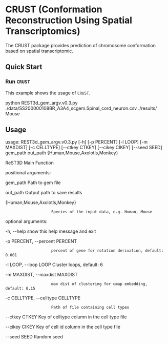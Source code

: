 # CRUST (Conformation Reconstruction Using Spatial Transcriptomics)

The CRUST package provides prediction of chromosome conformation based on spatial transcriptomic.

## Quick Start

### Run `CRUST`

This example shows the usage of `CRUST`.

python REST3d_gem_argv.v0.3.py ./data/SS200000108BR_A3A4_scgem.Spinal_cord_neuron.csv ./results/ Mouse

## Usage

usage: REST3d_gem_argv.v0.3.py [-h] [-p PERCENT] [-l LOOP] [-m MAXDIST] [-c CELLTYPE] [--ctkey CTKEY] [--cikey CIKEY] [--seed SEED] gem_path out_path {Human,Mouse,Axolotls,Monkey}

ReST3D Main Function

positional arguments:

  gem_path              Path to gem file

  out_path              Output path to save results

  {Human,Mouse,Axolotls,Monkey}

                        Species of the input data, e.g. Human, Mouse

optional arguments:

  -h, --help            show this help message and exit

  -p PERCENT, --percent PERCENT

                        percent of gene for rotation derivation, default: 0.001

  -l LOOP, --loop LOOP  Cluster loops, default: 6

  -m MAXDIST, --maxdist MAXDIST

                        max dist of clustering for umap embedding, default: 0.15

  -c CELLTYPE, --celltype CELLTYPE

                        Path of file containing cell types

  --ctkey CTKEY         Key of celltype column in the cell type file

  --cikey CIKEY         Key of cell id column in the cell type file

  --seed SEED           Random seed